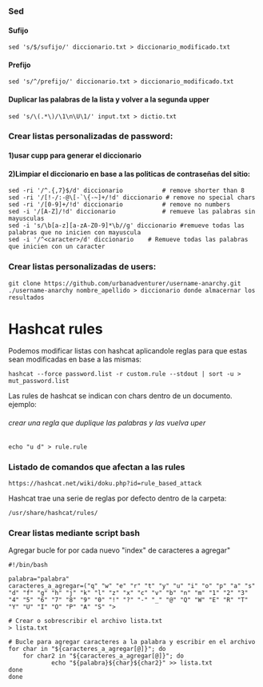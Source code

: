 
### Sed
#### Sufijo
    sed 's/$/sufijo/' diccionario.txt > diccionario_modificado.txt

#### Prefijo
    sed 's/^/prefijo/' diccionario.txt > diccionario_modificado.txt

#### Duplicar las palabras de la lista y volver a la segunda upper

    sed 's/\(.*\)/\1\n\U\1/' input.txt > dictio.txt



### Crear listas personalizadas de password:

#### 1)usar cupp para generar el diccionario
#### 2)Limpiar el diccionario en base a las politicas de contraseñas del sitio:

    sed -ri '/^.{,7}$/d' diccionario           # remove shorter than 8
    sed -ri '/[!-/:-@\[-`\{-~]+/!d' diccionario # remove no special chars
    sed -ri '/[0-9]+/!d' diccionario           # remove no numbers
    sed -i '/[A-Z]/!d' diccionario             # remueve las palabras sin mayusculas
    sed -i 's/\b[a-z][a-zA-Z0-9]*\b//g' diccionario #remueve todas las palabras que no inicien con mayuscula
    sed -i '/^<caracter>/d' diccionario    # Remueve todas las palabras que inicien con un caracter
    


### Crear listas personalizadas de users:

    git clone https://github.com/urbanadventurer/username-anarchy.git
    ./username-anarchy nombre_apellido > diccionario donde almacernar los resultados


# Hashcat rules


Podemos modificar listas con hashcat aplicandole reglas para que estas sean modificadas en base a las mismas:

    hashcat --force password.list -r custom.rule --stdout | sort -u > mut_password.list


Las rules de hashcat se indican con chars dentro de un documento. ejemplo:

###### crear una regla que duplique las palabras y las vuelva uper

    echo "u d" > rule.rule


### Listado de comandos que afectan a las rules


    https://hashcat.net/wiki/doku.php?id=rule_based_attack


Hashcat trae una serie de reglas por defecto dentro de la carpeta:
    
    /usr/share/hashcat/rules/


### Crear listas mediante script bash
Agregar bucle for por cada nuevo "index" de caracteres a agregar"

    #!/bin/bash

    palabra="palabra"
    caracteres_a_agregar=("q" "w" "e" "r" "t" "y" "u" "i" "o" "p" "a" "s" "d" "f" "g" "h" "j" "k" "l" "z" "x" "c" "v" "b" "n" "m" "1" "2" "3" "4" "5" "6" "7" "8" "9" "0" "!" "?" "-" "_" "@" "Q" "W" "E" "R" "T" "Y" "U" "I" "O" "P" "A" "S" ">

    # Crear o sobrescribir el archivo lista.txt
    > lista.txt

    # Bucle para agregar caracteres a la palabra y escribir en el archivo
    for char in "${caracteres_a_agregar[@]}"; do
        for char2 in "${caracteres_a_agregar[@]}"; do
                echo "${palabra}${char}${char2}" >> lista.txt
    done
    done

